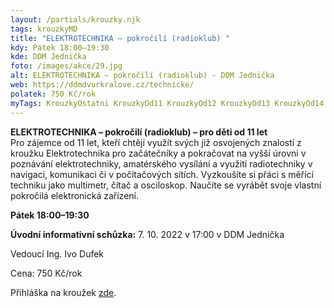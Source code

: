 ```yaml
---
layout: /partials/krouzky.njk
tags: krouzkyMD
title: "ELEKTROTECHNIKA – pokročilí (radioklub) "
kdy: Pátek 18:00–19:30
kde: DDM Jednička
foto: /images/akce/29.jpg
alt: ELEKTROTECHNIKA – pokročilí (radioklub) - DDM Jednička
web: https://ddmdvurkralove.cz/technicke/
polatek: 750 Kč/rok
myTags: KrouzkyOstatni KrouzkyOd11 KrouzkyOd12 KrouzkyOd13 KrouzkyOd14 KrouzkyOd15
---
```

<!--StartFragment-->

**ELEKTROTECHNIKA – pokročilí (radioklub) – pro děti od 11 let**\
Pro zájemce od 11 let, kteří chtějí využít svých již osvojených znalostí z kroužku Elektrotechnika pro začátečníky a pokračovat na vyšší úrovni v poznávání elektrotechniky, amatérského vysílání a využití radiotechniky v navigaci, komunikaci či v počítačových sítích. Vyzkoušíte si přáci s měřící techniku jako multimetr, čítač a osciloskop. Naučíte se vyrábět svoje vlastní pokročilá elektronická zařízení.

**Pátek 18:00–19:30**

**Úvodní informativní schůzka:** 7. 10. 2022 v 17:00 v DDM Jednička

Vedoucí Ing. Ivo Dufek

Cena: 750 Kč/rok

Přihláška na kroužek [zde](https://ddmdvurkralove.cz/prihlaska/).

<!--EndFragment-->
